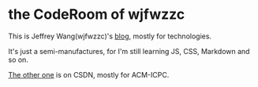 the CodeRoom of wjfwzzc
====

This is Jeffrey Wang(wjfwzzc)'s [blog](http://wjfwzzc.me/), mostly for technologies.

It's just a semi-manufactures, for I'm still learning JS, CSS, Markdown and so on.

[The other one](http://blog.csdn.net/wjf_wzzc/) is on CSDN, mostly for ACM-ICPC.